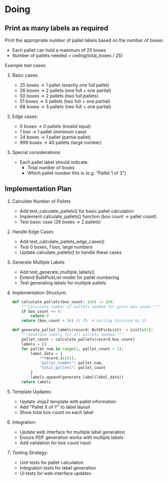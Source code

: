 # Doing

## Print as many labels as required

Print the appropriate number of pallet labels based on the number of boxes:

- Each pallet can hold a maximum of 25 boxes
- Number of pallets needed = ceiling(total_boxes / 25)

Example test cases:
1. Basic cases:
   - 25 boxes -> 1 pallet (exactly one full pallet)
   - 26 boxes -> 2 pallets (one full + one partial)
   - 50 boxes -> 2 pallets (two full pallets)
   - 51 boxes -> 3 pallets (two full + one partial)
   - 68 boxes -> 3 pallets (two full + one partial)

2. Edge cases:
   - 0 boxes -> 0 pallets (invalid input)
   - 1 box -> 1 pallet (minimum case)
   - 24 boxes -> 1 pallet (partial pallet)
   - 999 boxes -> 40 pallets (large number)

3. Special considerations:
   - Each pallet label should indicate:
     - Total number of boxes
     - Which pallet number this is (e.g. "Pallet 1 of 3")

## Implementation Plan

1. Calculate Number of Pallets
   - Add test_calculate_pallets() for basic pallet calculation
   - Implement calculate_pallets() function (box count -> pallet count)
   - Test basic case (26 boxes -> 2 pallets)

2. Handle Edge Cases
   - Add test_calculate_pallets_edge_cases()
   - Test 0 boxes, 1 box, large numbers
   - Update calculate_pallets() to handle these cases

3. Generate Multiple Labels
   - Add test_generate_multiple_labels()
   - Extend BulbPickList model for pallet numbering
   - Test generating labels for multiple pallets

4. Implementation Structure:
   ```python
   def calculate_pallets(box_count: int) -> int:
       """Calculate number of pallets needed for given box count."""
       if box_count <= 0:
           return 0
       return (box_count + 24) // 25  # ceiling division by 25

   def generate_pallet_labels(record: BulbPickList) -> List[str]:
       """Generate labels for all pallets needed."""
       pallet_count = calculate_pallets(record.box_count)
       labels = []
       for pallet_num in range(1, pallet_count + 1):
           label_data = {
               **record.dict(),
               "pallet_number": pallet_num,
               "total_pallets": pallet_count
           }
           labels.append(generate_label(label_data))
       return labels
   ```

5. Template Updates:
   - Update Jinja2 template with pallet information
   - Add "Pallet X of Y" to label layout
   - Show total box count on each label

6. Integration:
   - Update web interface for multiple label generation
   - Ensure PDF generation works with multiple labels
   - Add validation for box count input

7. Testing Strategy:
   - Unit tests for pallet calculation
   - Integration tests for label generation
   - UI tests for web interface updates

